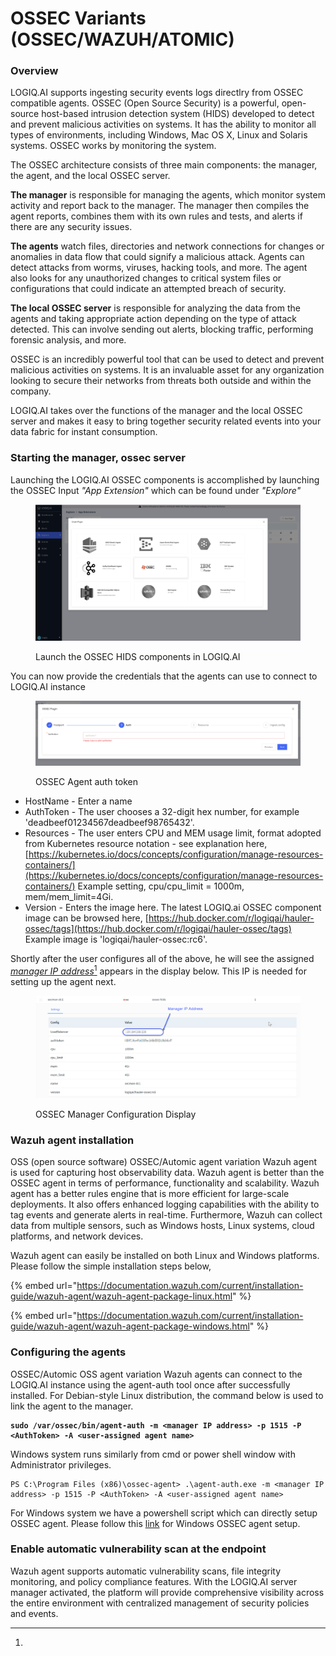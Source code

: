 # OSSEC Variants (OSSEC/WAZUH/ATOMIC)

### Overview

LOGIQ.AI supports ingesting security events logs directlry from OSSEC compatible agents. OSSEC (Open Source Security) is a powerful, open-source host-based intrusion detection system (HIDS) developed to detect and prevent malicious activities on systems. It has the ability to monitor all types of environments, including Windows, Mac OS X, Linux and Solaris systems. OSSEC works by monitoring the system.

The OSSEC architecture consists of three main components: the manager, the agent, and the local OSSEC server.

**The manager** is responsible for managing the agents, which monitor system activity and report back to the manager. The manager then compiles the agent reports, combines them with its own rules and tests, and alerts if there are any security issues.

**The agents** watch files, directories and network connections for changes or anomalies in data flow that could signify a malicious attack. Agents can detect attacks from worms, viruses, hacking tools, and more. The agent also looks for any unauthorized changes to critical system files or configurations that could indicate an attempted breach of security.

**The local OSSEC server** is responsible for analyzing the data from the agents and taking appropriate action depending on the type of attack detected. This can involve sending out alerts, blocking traffic, performing forensic analysis, and more.

OSSEC is an incredibly powerful tool that can be used to detect and prevent malicious activities on systems. It is an invaluable asset for any organization looking to secure their networks from threats both outside and within the company.

LOGIQ.AI takes over the functions of the manager and the local OSSEC server and makes it easy to bring together security related events into your data fabric for instant consumption.

### Starting the manager, ossec server

Launching the LOGIQ.AI OSSEC components is accomplished by launching the OSSEC Input _"App Extension"_ which can be found under _"Explore"_

<figure><img src="../../.gitbook/assets/Screen Shot 2023-01-02 at 10.19.49 PM.png" alt=""><figcaption><p>Launch the OSSEC HIDS components in LOGIQ.AI</p></figcaption></figure>

You can now provide the credentials that the agents can use to connect to LOGIQ.AI instance

<figure><img src="../../.gitbook/assets/Screen Shot 2023-01-02 at 10.24.04 PM.png" alt=""><figcaption><p>OSSEC Agent auth token</p></figcaption></figure>

* HostName - Enter a name
* AuthToken - The user chooses a 32-digit hex number, for example 'deadbeef01234567deadbeef98765432'.
* Resources - The user enters CPU and MEM usage limit, format adopted from Kubernetes resource notation - see explanation here, [https://kubernetes.io/docs/concepts/configuration/manage-resources-containers/](https://kubernetes.io/docs/concepts/configuration/manage-resources-containers/)  Example setting, cpu/cpu\_limit = 1000m, mem/mem\_limit=4Gi.
* Version - Enters the image here.  The latest LOGIQ.ai OSSEC component image can be browsed here, [https://hub.docker.com/r/logiqai/hauler-ossec/tags](https://hub.docker.com/r/logiqai/hauler-ossec/tags)  Example image is 'logiqai/hauler-ossec:rc6'.

Shortly after the user configures all of the above, he will see the assigned [_manager IP address_](#user-content-fn-1)[^1] appears in the display below.  This IP is needed for setting up the agent next.

<figure><img src="../../.gitbook/assets/ossec-display-2023-01-03_12-11-18.jpg" alt=""><figcaption><p>OSSEC Manager Configuration Display</p></figcaption></figure>

### Wazuh agent installation

OSS (open source software) OSSEC/Automic agent variation Wazuh agent is used for capturing host observability data.   Wazuh agent is better than the OSSEC agent in terms of performance, functionality and scalability. Wazuh agent has a better rules engine that is more efficient for large-scale deployments. It also offers enhanced logging capabilities with the ability to tag events and generate alerts in real-time. Furthermore, Wazuh can collect data from multiple sensors, such as Windows hosts, Linux systems, cloud platforms, and network devices.&#x20;

Wazuh agent can easily be installed on both Linux and Windows platforms.  Please follow the simple installation steps below,

{% embed url="https://documentation.wazuh.com/current/installation-guide/wazuh-agent/wazuh-agent-package-linux.html" %}

{% embed url="https://documentation.wazuh.com/current/installation-guide/wazuh-agent/wazuh-agent-package-windows.html" %}

### Configuring the agents

OSSEC/Automic OSS agent variation Wazuh agents can connect to the LOGIQ.AI instance using the agent-auth tool once after successfully installed.  For Debian-style Linux distribution, the command below is used to link the agent to the manager.&#x20;

<pre><code><strong>sudo /var/ossec/bin/agent-auth -m &#x3C;manager IP address> -p 1515 -P &#x3C;AuthToken> -A &#x3C;user-assigned agent name>
</strong></code></pre>

Windows system runs similarly from cmd or power shell window with Administrator privileges.

```
PS C:\Program Files (x86)\ossec-agent> .\agent-auth.exe -m <manager IP address> -p 1515 -P <AuthToken> -A <user-assigned agent name>
```

For Windows system we have a powershell script which can directly setup OSSEC agent. Please follow this [link](https://docs.logiq.ai/integrations/ossec-variants-ossec-wazuh-atomic/logiq-ossec-agent-for-windows) for Windows OSSEC agent setup.

### Enable automatic vulnerability scan at the endpoint

Wazuh agent supports automatic vulnerability scans, file integrity monitoring, and policy compliance features.  With the LOGIQ.AI server manager activated, the platform will provide comprehensive visibility across the entire environment with centralized management of security policies and events.&#x20;







[^1]: 
